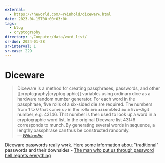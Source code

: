```yaml
---
external:
  - https://theworld.com/~reinhold/diceware.html
date: 2023-08-15T00:00+03:00
tags:
  - blog
  - cryptography
directory: ~/Computer/data/word_list/
sr-due: 2024-01-28
sr-interval: 1
sr-ease: 229
---
```


# Diceware

> Diceware is a method for creating passphrases, passwords, and other
> [[cryptography|cryptographic]] variables using ordinary dice as a hardware
> random number generator. For each word in the passphrase, five rolls of a
> six-sided die are required. The numbers from 1 to 6 that come up in the rolls
> are assembled as a five-digit number, e.g. 43146. That number is then used to
> look up a word in a cryptographic word list. In the original Diceware list
> 43146 corresponds to munch. By generating several words in sequence, a lengthy
> passphrase can thus be constructed randomly.\
> — <cite>[Wikipedia](https://en.wikipedia.org/wiki/Diceware)</cite>

Diceware passwords really work. Here some information about "traditional"
passwords and their downsides - [The man who put us through password hell
regrets
everything](https://www.engadget.com/2017-08-08-nist-new-password-guidelines.html)
